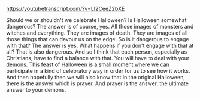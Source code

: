 https://youtubetranscript.com/?v=LI2CeeZ2bXE

 Should we or shouldn't we celebrate Halloween? Is Halloween somewhat dangerous? The answer is of course, yes. All those images of monsters and witches and everything. They are images of death. They are images of all those things that can devour us on the edge. So is it dangerous to engage with that? The answer is yes. What happens if you don't engage with that at all? That is also dangerous. And so I think that each person, especially as Christians, have to find a balance with that. You will have to deal with your demons. This feast of Halloween is a small moment where we can participate in a kind of celebratory way in order for us to see how it works. And then hopefully then we will also know that in the original Halloween, there is the answer which is prayer. And prayer is the answer, the ultimate answer to your demons.